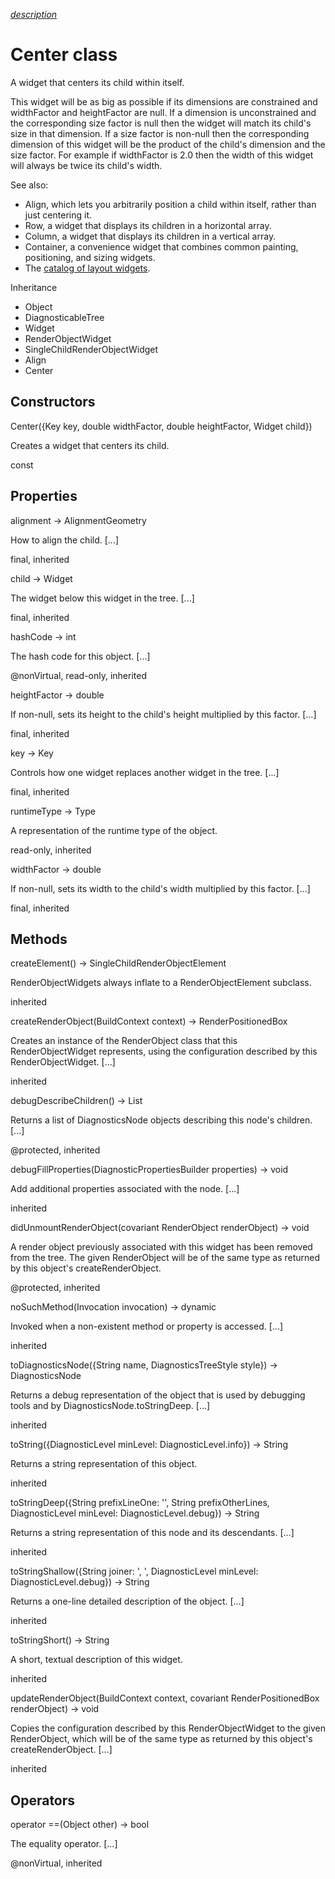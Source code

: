 [*description*][description]

# Center class #

A widget that centers its child within itself.

This widget will be as big as possible if its dimensions are constrained and widthFactor and heightFactor are null. If a dimension is unconstrained and the corresponding size factor is null then the widget will match its child's size in that dimension. If a size factor is non-null then the corresponding dimension of this widget will be the product of the child's dimension and the size factor. For example if widthFactor is 2.0 then the width of this widget will always be twice its child's width.

See also:

 *  Align, which lets you arbitrarily position a child within itself, rather than just centering it.
 *  Row, a widget that displays its children in a horizontal array.
 *  Column, a widget that displays its children in a vertical array.
 *  Container, a convenience widget that combines common painting, positioning, and sizing widgets.
 *  The [catalog of layout widgets][].

Inheritance

 *  Object
 *  DiagnosticableTree
 *  Widget
 *  RenderObjectWidget
 *  SingleChildRenderObjectWidget
 *  Align
 *  Center

## Constructors ##

Center(\{Key key, double widthFactor, double heightFactor, Widget child\})

Creates a widget that centers its child.

const

## Properties ##

alignment → AlignmentGeometry

How to align the child. \[...\]

final, inherited

child → Widget

The widget below this widget in the tree. \[...\]

final, inherited

hashCode → int

The hash code for this object. \[...\]

@nonVirtual, read-only, inherited

heightFactor → double

If non-null, sets its height to the child's height multiplied by this factor. \[...\]

final, inherited

key → Key

Controls how one widget replaces another widget in the tree. \[...\]

final, inherited

runtimeType → Type

A representation of the runtime type of the object.

read-only, inherited

widthFactor → double

If non-null, sets its width to the child's width multiplied by this factor. \[...\]

final, inherited

## Methods ##

createElement() → SingleChildRenderObjectElement

RenderObjectWidgets always inflate to a RenderObjectElement subclass.

inherited

createRenderObject(BuildContext context) → RenderPositionedBox

Creates an instance of the RenderObject class that this RenderObjectWidget represents, using the configuration described by this RenderObjectWidget. \[...\]

inherited

debugDescribeChildren() → List<DiagnosticsNode>

Returns a list of DiagnosticsNode objects describing this node's children. \[...\]

@protected, inherited

debugFillProperties(DiagnosticPropertiesBuilder properties) → void

Add additional properties associated with the node. \[...\]

inherited

didUnmountRenderObject(covariant RenderObject renderObject) → void

A render object previously associated with this widget has been removed from the tree. The given RenderObject will be of the same type as returned by this object's createRenderObject.

@protected, inherited

noSuchMethod(Invocation invocation) → dynamic

Invoked when a non-existent method or property is accessed. \[...\]

inherited

toDiagnosticsNode(\{String name, DiagnosticsTreeStyle style\}) → DiagnosticsNode

Returns a debug representation of the object that is used by debugging tools and by DiagnosticsNode.toStringDeep. \[...\]

inherited

toString(\{DiagnosticLevel minLevel: DiagnosticLevel.info\}) → String

Returns a string representation of this object.

inherited

toStringDeep(\{String prefixLineOne: '', String prefixOtherLines, DiagnosticLevel minLevel: DiagnosticLevel.debug\}) → String

Returns a string representation of this node and its descendants. \[...\]

inherited

toStringShallow(\{String joiner: ', ', DiagnosticLevel minLevel: DiagnosticLevel.debug\}) → String

Returns a one-line detailed description of the object. \[...\]

inherited

toStringShort() → String

A short, textual description of this widget.

inherited

updateRenderObject(BuildContext context, covariant RenderPositionedBox renderObject) → void

Copies the configuration described by this RenderObjectWidget to the given RenderObject, which will be of the same type as returned by this object's createRenderObject. \[...\]

inherited

## Operators ##

operator ==(Object other) → bool

The equality operator. \[...\]

@nonVirtual, inherited


[description]: https://github.com/flutter/flutter/blob/master/packages/flutter/lib/src/widgets/basic.dart#L1890
[catalog of layout widgets]: https://flutter.dev/widgets/layout/